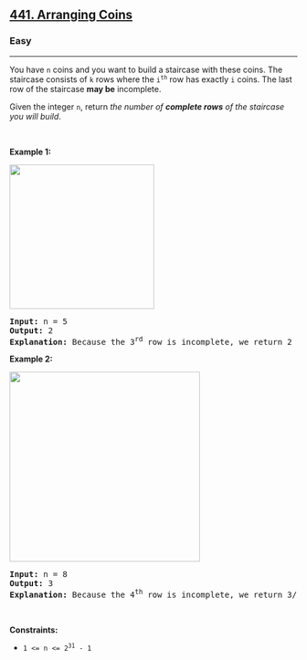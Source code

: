 <h2><a href="https://leetcode.com/problems/arranging-coins/">441. Arranging Coins</a></h2><h3>Easy</h3><hr><div><p>You have <code>n</code> coins and you want to build a staircase with these coins. The staircase consists of <code>k</code> rows where the <code>i<sup>th</sup></code> row has exactly <code>i</code> coins. The last row of the staircase <strong>may be</strong> incomplete.</p>

<p>Given the integer <code>n</code>, return <em>the number of <strong>complete rows</strong> of the staircase you will build</em>.</p>

<p>&nbsp;</p>
<p><strong class="example">Example 1:</strong></p>
<img alt="" src="https://assets.leetcode.com/uploads/2021/04/09/arrangecoins1-grid.jpg" style="width: 253px; height: 253px;">
<pre><strong>Input:</strong> n = 5
<strong>Output:</strong> 2
<strong>Explanation:</strong> Because the 3<sup>rd</sup> row is incomplete, we return 2
</pre>

<p><strong class="example">Example 2:</strong></p>
<img alt="" src="https://assets.leetcode.com/uploads/2021/04/09/arrangecoins2-grid.jpg" style="width: 333px; height: 333px;">
<pre><strong>Input:</strong> n = 8
<strong>Output:</strong> 3
<strong>Explanation:</strong> Because the 4<sup>th</sup> row is incomplete, we return 3/
</pre>

<p>&nbsp;</p>
<p><strong>Constraints:</strong></p>

<ul>
	<li><code>1 &lt;= n &lt;= 2<sup>31</sup> - 1</code></li>
</ul>
</div>
